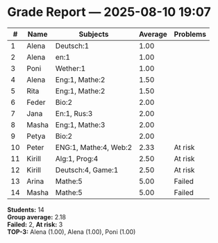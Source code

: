 # Grade Report — 2025-08-10 19:07

| # | Name | Subjects | Average | Problems |
|---|------|----------|---------|----------|
| 1 | Alena | Deutsch:1 | 1.00 |  |
| 2 | Alena | en:1 | 1.00 |  |
| 3 | Poni | Wether:1 | 1.00 |  |
| 4 | Alena | Eng:1, Mathe:2 | 1.50 |  |
| 5 | Rita | Eng:1, Mathe:2 | 1.50 |  |
| 6 | Feder | Bio:2 | 2.00 |  |
| 7 | Jana | En:1, Rus:3 | 2.00 |  |
| 8 | Masha | Eng:1, Mathe:3 | 2.00 |  |
| 9 | Petya | Bio:2 | 2.00 |  |
| 10 | Peter | ENG:1, Mathe:4, Web:2 | 2.33 | At risk |
| 11 | Kirill | Alg:1, Prog:4 | 2.50 | At risk |
| 12 | Kirill | Deutsch:4, Game:1 | 2.50 | At risk |
| 13 | Arina | Mathe:5 | 5.00 | Failed |
| 14 | Masha | Mathe:5 | 5.00 | Failed |

**Students:** 14  
**Group average:** 2.18  
**Failed:** 2, **At risk:** 3  
**TOP-3:** Alena (1.00), Alena (1.00), Poni (1.00)
